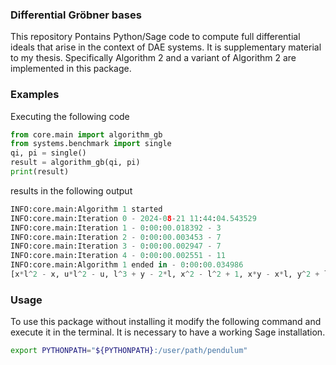 ### Differential Gröbner bases

This repository Pontains Python/Sage code to compute full differential ideals that arise in the context of DAE systems. It is supplementary material to my thesis. Specifically Algorithm 2 and a variant of Algorithm 2 are implemented in this package.

### Examples

Executing the following code

```python
from core.main import algorithm_gb
from systems.benchmark import single
qi, pi = single()
result = algorithm_gb(qi, pi)
print(result)
```

results in the following output

```python
INFO:core.main:Algorithm 1 started
INFO:core.main:Iteration 0 - 2024-08-21 11:44:04.543529
INFO:core.main:Iteration 1 - 0:00:00.018392 - 3
INFO:core.main:Iteration 2 - 0:00:00.003453 - 7
INFO:core.main:Iteration 3 - 0:00:00.002947 - 7
INFO:core.main:Iteration 4 - 0:00:00.002551 - 11
INFO:core.main:Algorithm 1 ended in - 0:00:00.034986
[x*l^2 - x, u*l^2 - u, l^3 + y - 2*l, x^2 - l^2 + 1, x*y - x*l, y^2 + l^2 - 2, x*u, y*u - u*l, u^2 - y + l, y*l - 1, v]
```

### Usage

To use this package without installing it modify the following command and execute it in the terminal. It is necessary to have a working Sage installation.

```bash
export PYTHONPATH="${PYTHONPATH}:/user/path/pendulum"
```
